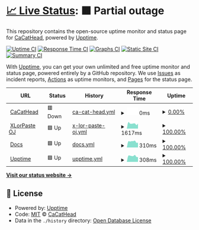 # [📈 Live Status](https://upptime.cacathead.cn): <!--live status--> **🟧 Partial outage**

This repository contains the open-source uptime monitor and status page for [CaCatHead](https://cacathead.cn/), powered by [Upptime](https://github.com/upptime/upptime).

[![Uptime CI](https://github.com/CaCatHead/upptime/workflows/Uptime%20CI/badge.svg)](https://github.com/CaCatHead/upptime/actions?query=workflow%3A%22Uptime+CI%22)
[![Response Time CI](https://github.com/CaCatHead/upptime/workflows/Response%20Time%20CI/badge.svg)](https://github.com/CaCatHead/upptime/actions?query=workflow%3A%22Response+Time+CI%22)
[![Graphs CI](https://github.com/CaCatHead/upptime/workflows/Graphs%20CI/badge.svg)](https://github.com/CaCatHead/upptime/actions?query=workflow%3A%22Graphs+CI%22)
[![Static Site CI](https://github.com/CaCatHead/upptime/workflows/Static%20Site%20CI/badge.svg)](https://github.com/CaCatHead/upptime/actions?query=workflow%3A%22Static+Site+CI%22)
[![Summary CI](https://github.com/CaCatHead/upptime/workflows/Summary%20CI/badge.svg)](https://github.com/CaCatHead/upptime/actions?query=workflow%3A%22Summary+CI%22)

With [Upptime](https://upptime.js.org), you can get your own unlimited and free uptime monitor and status page, powered entirely by a GitHub repository. We use [Issues](https://github.com/CaCatHead/upptime/issues) as incident reports, [Actions](https://github.com/CaCatHead/upptime/actions) as uptime monitors, and [Pages](https://upptime.cacathead.cn) for the status page.

<!--start: status pages-->
<!-- This summary is generated by Upptime (https://github.com/upptime/upptime) -->
<!-- Do not edit this manually, your changes will be overwritten -->
<!-- prettier-ignore -->
| URL | Status | History | Response Time | Uptime |
| --- | ------ | ------- | ------------- | ------ |
| <img alt="" src="https://icons.duckduckgo.com/ip3/cacathead.cn.ico" height="13"> [CaCatHead](https://cacathead.cn) | 🟥 Down | [ca-cat-head.yml](https://github.com/CaCatHead/upptime/commits/HEAD/history/ca-cat-head.yml) | <details><summary><img alt="Response time graph" src="./graphs/ca-cat-head/response-time-week.png" height="20"> 0ms</summary><br><a href="https://upptime.cacathead.cn/history/ca-cat-head"><img alt="Response time 1360" src="https://img.shields.io/endpoint?url=https%3A%2F%2Fraw.githubusercontent.com%2FCaCatHead%2Fupptime%2FHEAD%2Fapi%2Fca-cat-head%2Fresponse-time.json"></a><br><a href="https://upptime.cacathead.cn/history/ca-cat-head"><img alt="24-hour response time 0" src="https://img.shields.io/endpoint?url=https%3A%2F%2Fraw.githubusercontent.com%2FCaCatHead%2Fupptime%2FHEAD%2Fapi%2Fca-cat-head%2Fresponse-time-day.json"></a><br><a href="https://upptime.cacathead.cn/history/ca-cat-head"><img alt="7-day response time 0" src="https://img.shields.io/endpoint?url=https%3A%2F%2Fraw.githubusercontent.com%2FCaCatHead%2Fupptime%2FHEAD%2Fapi%2Fca-cat-head%2Fresponse-time-week.json"></a><br><a href="https://upptime.cacathead.cn/history/ca-cat-head"><img alt="30-day response time 0" src="https://img.shields.io/endpoint?url=https%3A%2F%2Fraw.githubusercontent.com%2FCaCatHead%2Fupptime%2FHEAD%2Fapi%2Fca-cat-head%2Fresponse-time-month.json"></a><br><a href="https://upptime.cacathead.cn/history/ca-cat-head"><img alt="1-year response time 1360" src="https://img.shields.io/endpoint?url=https%3A%2F%2Fraw.githubusercontent.com%2FCaCatHead%2Fupptime%2FHEAD%2Fapi%2Fca-cat-head%2Fresponse-time-year.json"></a></details> | <details><summary><a href="https://upptime.cacathead.cn/history/ca-cat-head">0.00%</a></summary><a href="https://upptime.cacathead.cn/history/ca-cat-head"><img alt="All-time uptime 53.55%" src="https://img.shields.io/endpoint?url=https%3A%2F%2Fraw.githubusercontent.com%2FCaCatHead%2Fupptime%2FHEAD%2Fapi%2Fca-cat-head%2Fuptime.json"></a><br><a href="https://upptime.cacathead.cn/history/ca-cat-head"><img alt="24-hour uptime 0.00%" src="https://img.shields.io/endpoint?url=https%3A%2F%2Fraw.githubusercontent.com%2FCaCatHead%2Fupptime%2FHEAD%2Fapi%2Fca-cat-head%2Fuptime-day.json"></a><br><a href="https://upptime.cacathead.cn/history/ca-cat-head"><img alt="7-day uptime 0.00%" src="https://img.shields.io/endpoint?url=https%3A%2F%2Fraw.githubusercontent.com%2FCaCatHead%2Fupptime%2FHEAD%2Fapi%2Fca-cat-head%2Fuptime-week.json"></a><br><a href="https://upptime.cacathead.cn/history/ca-cat-head"><img alt="30-day uptime 0.00%" src="https://img.shields.io/endpoint?url=https%3A%2F%2Fraw.githubusercontent.com%2FCaCatHead%2Fupptime%2FHEAD%2Fapi%2Fca-cat-head%2Fuptime-month.json"></a><br><a href="https://upptime.cacathead.cn/history/ca-cat-head"><img alt="1-year uptime 53.55%" src="https://img.shields.io/endpoint?url=https%3A%2F%2Fraw.githubusercontent.com%2FCaCatHead%2Fupptime%2FHEAD%2Fapi%2Fca-cat-head%2Fuptime-year.json"></a></details>
| <img alt="" src="https://icons.duckduckgo.com/ip3/oj.xlorpaste.cn.ico" height="13"> [XLorPaste OJ](https://oj.xlorpaste.cn) | 🟩 Up | [x-lor-paste-oj.yml](https://github.com/CaCatHead/upptime/commits/HEAD/history/x-lor-paste-oj.yml) | <details><summary><img alt="Response time graph" src="./graphs/x-lor-paste-oj/response-time-week.png" height="20"> 1617ms</summary><br><a href="https://upptime.cacathead.cn/history/x-lor-paste-oj"><img alt="Response time 1718" src="https://img.shields.io/endpoint?url=https%3A%2F%2Fraw.githubusercontent.com%2FCaCatHead%2Fupptime%2FHEAD%2Fapi%2Fx-lor-paste-oj%2Fresponse-time.json"></a><br><a href="https://upptime.cacathead.cn/history/x-lor-paste-oj"><img alt="24-hour response time 1850" src="https://img.shields.io/endpoint?url=https%3A%2F%2Fraw.githubusercontent.com%2FCaCatHead%2Fupptime%2FHEAD%2Fapi%2Fx-lor-paste-oj%2Fresponse-time-day.json"></a><br><a href="https://upptime.cacathead.cn/history/x-lor-paste-oj"><img alt="7-day response time 1617" src="https://img.shields.io/endpoint?url=https%3A%2F%2Fraw.githubusercontent.com%2FCaCatHead%2Fupptime%2FHEAD%2Fapi%2Fx-lor-paste-oj%2Fresponse-time-week.json"></a><br><a href="https://upptime.cacathead.cn/history/x-lor-paste-oj"><img alt="30-day response time 1719" src="https://img.shields.io/endpoint?url=https%3A%2F%2Fraw.githubusercontent.com%2FCaCatHead%2Fupptime%2FHEAD%2Fapi%2Fx-lor-paste-oj%2Fresponse-time-month.json"></a><br><a href="https://upptime.cacathead.cn/history/x-lor-paste-oj"><img alt="1-year response time 1718" src="https://img.shields.io/endpoint?url=https%3A%2F%2Fraw.githubusercontent.com%2FCaCatHead%2Fupptime%2FHEAD%2Fapi%2Fx-lor-paste-oj%2Fresponse-time-year.json"></a></details> | <details><summary><a href="https://upptime.cacathead.cn/history/x-lor-paste-oj">100.00%</a></summary><a href="https://upptime.cacathead.cn/history/x-lor-paste-oj"><img alt="All-time uptime 100.00%" src="https://img.shields.io/endpoint?url=https%3A%2F%2Fraw.githubusercontent.com%2FCaCatHead%2Fupptime%2FHEAD%2Fapi%2Fx-lor-paste-oj%2Fuptime.json"></a><br><a href="https://upptime.cacathead.cn/history/x-lor-paste-oj"><img alt="24-hour uptime 100.00%" src="https://img.shields.io/endpoint?url=https%3A%2F%2Fraw.githubusercontent.com%2FCaCatHead%2Fupptime%2FHEAD%2Fapi%2Fx-lor-paste-oj%2Fuptime-day.json"></a><br><a href="https://upptime.cacathead.cn/history/x-lor-paste-oj"><img alt="7-day uptime 100.00%" src="https://img.shields.io/endpoint?url=https%3A%2F%2Fraw.githubusercontent.com%2FCaCatHead%2Fupptime%2FHEAD%2Fapi%2Fx-lor-paste-oj%2Fuptime-week.json"></a><br><a href="https://upptime.cacathead.cn/history/x-lor-paste-oj"><img alt="30-day uptime 100.00%" src="https://img.shields.io/endpoint?url=https%3A%2F%2Fraw.githubusercontent.com%2FCaCatHead%2Fupptime%2FHEAD%2Fapi%2Fx-lor-paste-oj%2Fuptime-month.json"></a><br><a href="https://upptime.cacathead.cn/history/x-lor-paste-oj"><img alt="1-year uptime 100.00%" src="https://img.shields.io/endpoint?url=https%3A%2F%2Fraw.githubusercontent.com%2FCaCatHead%2Fupptime%2FHEAD%2Fapi%2Fx-lor-paste-oj%2Fuptime-year.json"></a></details>
| <img alt="" src="https://icons.duckduckgo.com/ip3/docs.cacathead.cn.ico" height="13"> [Docs](https://docs.cacathead.cn) | 🟩 Up | [docs.yml](https://github.com/CaCatHead/upptime/commits/HEAD/history/docs.yml) | <details><summary><img alt="Response time graph" src="./graphs/docs/response-time-week.png" height="20"> 310ms</summary><br><a href="https://upptime.cacathead.cn/history/docs"><img alt="Response time 312" src="https://img.shields.io/endpoint?url=https%3A%2F%2Fraw.githubusercontent.com%2FCaCatHead%2Fupptime%2FHEAD%2Fapi%2Fdocs%2Fresponse-time.json"></a><br><a href="https://upptime.cacathead.cn/history/docs"><img alt="24-hour response time 317" src="https://img.shields.io/endpoint?url=https%3A%2F%2Fraw.githubusercontent.com%2FCaCatHead%2Fupptime%2FHEAD%2Fapi%2Fdocs%2Fresponse-time-day.json"></a><br><a href="https://upptime.cacathead.cn/history/docs"><img alt="7-day response time 310" src="https://img.shields.io/endpoint?url=https%3A%2F%2Fraw.githubusercontent.com%2FCaCatHead%2Fupptime%2FHEAD%2Fapi%2Fdocs%2Fresponse-time-week.json"></a><br><a href="https://upptime.cacathead.cn/history/docs"><img alt="30-day response time 317" src="https://img.shields.io/endpoint?url=https%3A%2F%2Fraw.githubusercontent.com%2FCaCatHead%2Fupptime%2FHEAD%2Fapi%2Fdocs%2Fresponse-time-month.json"></a><br><a href="https://upptime.cacathead.cn/history/docs"><img alt="1-year response time 312" src="https://img.shields.io/endpoint?url=https%3A%2F%2Fraw.githubusercontent.com%2FCaCatHead%2Fupptime%2FHEAD%2Fapi%2Fdocs%2Fresponse-time-year.json"></a></details> | <details><summary><a href="https://upptime.cacathead.cn/history/docs">100.00%</a></summary><a href="https://upptime.cacathead.cn/history/docs"><img alt="All-time uptime 100.00%" src="https://img.shields.io/endpoint?url=https%3A%2F%2Fraw.githubusercontent.com%2FCaCatHead%2Fupptime%2FHEAD%2Fapi%2Fdocs%2Fuptime.json"></a><br><a href="https://upptime.cacathead.cn/history/docs"><img alt="24-hour uptime 100.00%" src="https://img.shields.io/endpoint?url=https%3A%2F%2Fraw.githubusercontent.com%2FCaCatHead%2Fupptime%2FHEAD%2Fapi%2Fdocs%2Fuptime-day.json"></a><br><a href="https://upptime.cacathead.cn/history/docs"><img alt="7-day uptime 100.00%" src="https://img.shields.io/endpoint?url=https%3A%2F%2Fraw.githubusercontent.com%2FCaCatHead%2Fupptime%2FHEAD%2Fapi%2Fdocs%2Fuptime-week.json"></a><br><a href="https://upptime.cacathead.cn/history/docs"><img alt="30-day uptime 100.00%" src="https://img.shields.io/endpoint?url=https%3A%2F%2Fraw.githubusercontent.com%2FCaCatHead%2Fupptime%2FHEAD%2Fapi%2Fdocs%2Fuptime-month.json"></a><br><a href="https://upptime.cacathead.cn/history/docs"><img alt="1-year uptime 100.00%" src="https://img.shields.io/endpoint?url=https%3A%2F%2Fraw.githubusercontent.com%2FCaCatHead%2Fupptime%2FHEAD%2Fapi%2Fdocs%2Fuptime-year.json"></a></details>
| <img alt="" src="https://icons.duckduckgo.com/ip3/upptime.cacathead.cn.ico" height="13"> [Upptime](https://upptime.cacathead.cn) | 🟩 Up | [upptime.yml](https://github.com/CaCatHead/upptime/commits/HEAD/history/upptime.yml) | <details><summary><img alt="Response time graph" src="./graphs/upptime/response-time-week.png" height="20"> 308ms</summary><br><a href="https://upptime.cacathead.cn/history/upptime"><img alt="Response time 304" src="https://img.shields.io/endpoint?url=https%3A%2F%2Fraw.githubusercontent.com%2FCaCatHead%2Fupptime%2FHEAD%2Fapi%2Fupptime%2Fresponse-time.json"></a><br><a href="https://upptime.cacathead.cn/history/upptime"><img alt="24-hour response time 324" src="https://img.shields.io/endpoint?url=https%3A%2F%2Fraw.githubusercontent.com%2FCaCatHead%2Fupptime%2FHEAD%2Fapi%2Fupptime%2Fresponse-time-day.json"></a><br><a href="https://upptime.cacathead.cn/history/upptime"><img alt="7-day response time 308" src="https://img.shields.io/endpoint?url=https%3A%2F%2Fraw.githubusercontent.com%2FCaCatHead%2Fupptime%2FHEAD%2Fapi%2Fupptime%2Fresponse-time-week.json"></a><br><a href="https://upptime.cacathead.cn/history/upptime"><img alt="30-day response time 417" src="https://img.shields.io/endpoint?url=https%3A%2F%2Fraw.githubusercontent.com%2FCaCatHead%2Fupptime%2FHEAD%2Fapi%2Fupptime%2Fresponse-time-month.json"></a><br><a href="https://upptime.cacathead.cn/history/upptime"><img alt="1-year response time 304" src="https://img.shields.io/endpoint?url=https%3A%2F%2Fraw.githubusercontent.com%2FCaCatHead%2Fupptime%2FHEAD%2Fapi%2Fupptime%2Fresponse-time-year.json"></a></details> | <details><summary><a href="https://upptime.cacathead.cn/history/upptime">100.00%</a></summary><a href="https://upptime.cacathead.cn/history/upptime"><img alt="All-time uptime 100.00%" src="https://img.shields.io/endpoint?url=https%3A%2F%2Fraw.githubusercontent.com%2FCaCatHead%2Fupptime%2FHEAD%2Fapi%2Fupptime%2Fuptime.json"></a><br><a href="https://upptime.cacathead.cn/history/upptime"><img alt="24-hour uptime 100.00%" src="https://img.shields.io/endpoint?url=https%3A%2F%2Fraw.githubusercontent.com%2FCaCatHead%2Fupptime%2FHEAD%2Fapi%2Fupptime%2Fuptime-day.json"></a><br><a href="https://upptime.cacathead.cn/history/upptime"><img alt="7-day uptime 100.00%" src="https://img.shields.io/endpoint?url=https%3A%2F%2Fraw.githubusercontent.com%2FCaCatHead%2Fupptime%2FHEAD%2Fapi%2Fupptime%2Fuptime-week.json"></a><br><a href="https://upptime.cacathead.cn/history/upptime"><img alt="30-day uptime 100.00%" src="https://img.shields.io/endpoint?url=https%3A%2F%2Fraw.githubusercontent.com%2FCaCatHead%2Fupptime%2FHEAD%2Fapi%2Fupptime%2Fuptime-month.json"></a><br><a href="https://upptime.cacathead.cn/history/upptime"><img alt="1-year uptime 100.00%" src="https://img.shields.io/endpoint?url=https%3A%2F%2Fraw.githubusercontent.com%2FCaCatHead%2Fupptime%2FHEAD%2Fapi%2Fupptime%2Fuptime-year.json"></a></details>

<!--end: status pages-->

[**Visit our status website →**](https://upptime.cacathead.cn)

## 📄 License

- Powered by: [Upptime](https://github.com/upptime/upptime)
- Code: [MIT](./LICENSE) © [CaCatHead](https://cacathead.cn/)
- Data in the `./history` directory: [Open Database License](https://opendatacommons.org/licenses/odbl/1-0/)
